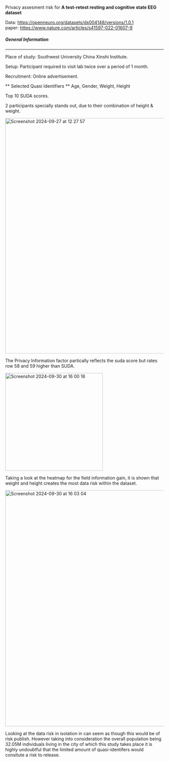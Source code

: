 Privacy assesment risk for **A test-retest resting and cognitive state EEG dataset**

Data: https://openneuro.org/datasets/ds004148/versions/1.0.1 <br>
paper: https://www.nature.com/articles/s41597-022-01607-9


##### General Information
_________________________

Place of study: Southwest University China Xinshi Institute.

Setup: Participant required to visit lab twice over a period of 1 month. 

Recruitment: Online advertisement. 


** Selected Quasi Identifiers ** Age, Gender, Weight, Height 

Top 10 SUDA scores. 

2 participants specially stands out, due to their combination of height & weight.<br>

<img width="747" alt="Screenshot 2024-09-27 at 12 27 57" src="https://github.com/user-attachments/assets/f3c25ea1-552f-4548-b95f-2ee8ff8f2899"><br>



The Privacy Information factor partically reflects the suda score but rates row 58 and 59 higher than SUDA.<br>


<img width="310" alt="Screenshot 2024-09-30 at 16 00 16" src="https://github.com/user-attachments/assets/0b41cc7f-81d4-4d7d-b0d9-1e95ec67b802"><br>


Taking a look at the heatmap for the field information gain, it is shown that weight and height creates the most data risk within the dataset.<br>


<img width="749" alt="Screenshot 2024-09-30 at 16 03 04" src="https://github.com/user-attachments/assets/e26467de-a0c3-4d62-96ea-cfe39775b36c"><br>


Looking at the data risk in isolation in can seem as though this would be of risk publish. However taking into consideration the overall population being 32.05M individuals living in the city of which this study takes place it is highly undoubtful that the limited amount of quasi-identifers would consitute a risk to release. 

